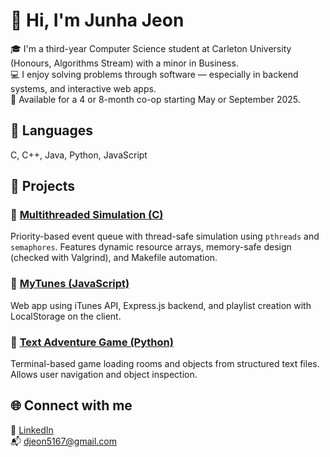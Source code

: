 # 👋 Hi, I'm Junha Jeon

🎓 I'm a third-year Computer Science student at Carleton University (Honours, Algorithms Stream) with a minor in Business.  
💻 I enjoy solving problems through software — especially in backend systems, and interactive web apps.  
📌 Available for a 4 or 8-month co-op starting May or September 2025.

## 🔧 Languages
C, C++, Java, Python, JavaScript  

## 📂 Projects
### 🔸 [Multithreaded Simulation (C)](https://github.com/JunhaJeon/Multithreaded-Simulation)
Priority-based event queue with thread-safe simulation using `pthreads` and `semaphores`. Features dynamic resource arrays, memory-safe design (checked with Valgrind), and Makefile automation.

### 🔸 [MyTunes (JavaScript)](https://github.com/JunhaJeon/MyTunes---iTunes-Song-Search-Playlist-Web-App)
Web app using iTunes API, Express.js backend, and playlist creation with LocalStorage on the client.

### 🔸 [Text Adventure Game (Python)](https://github.com/JunhaJeon/Text-Adventure-Game)
Terminal-based game loading rooms and objects from structured text files. Allows user navigation and object inspection.

## 🌐 Connect with me
📎 [LinkedIn](https://www.linkedin.com/in/junha-jeon-2b855219a)  
📬 djeon5167@gmail.com
